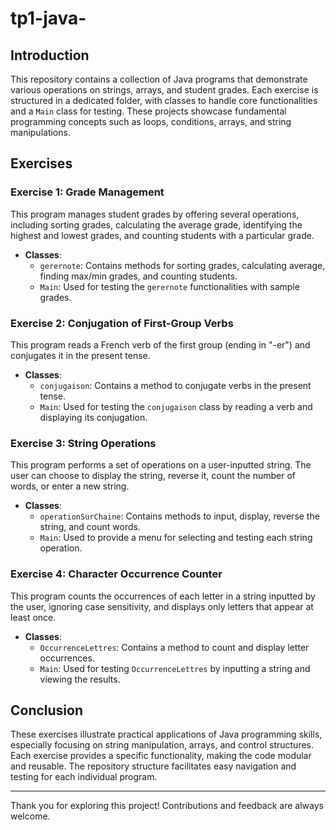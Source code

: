 # tp1-java-

## Introduction
This repository contains a collection of Java programs that demonstrate various operations on strings, arrays, and student grades. Each exercise is structured in a dedicated folder, with classes to handle core functionalities and a `Main` class for testing. These projects showcase fundamental programming concepts such as loops, conditions, arrays, and string manipulations.

## Exercises

### Exercise 1:  Grade Management
This program manages student grades by offering several operations, including sorting grades, calculating the average grade, identifying the highest and lowest grades, and counting students with a particular grade.

- **Classes**:
  - `gerernote`: Contains methods for sorting grades, calculating average, finding max/min grades, and counting students.
  - `Main`: Used for testing the `gerernote` functionalities with sample grades.

### Exercise 2: Conjugation of First-Group Verbs
This program reads a French verb of the first group (ending in "-er") and conjugates it in the present tense.

- **Classes**:
  - `conjugaison`: Contains a method to conjugate verbs in the present tense.
  - `Main`: Used for testing the `conjugaison` class by reading a verb and displaying its conjugation.

### Exercise 3: String Operations
This program performs a set of operations on a user-inputted string. The user can choose to display the string, reverse it, count the number of words, or enter a new string.

- **Classes**:
  - `operationSurChaine`: Contains methods to input, display, reverse the string, and count words.
  - `Main`: Used to provide a menu for selecting and testing each string operation.

### Exercise 4: Character Occurrence Counter
This program counts the occurrences of each letter in a string inputted by the user, ignoring case sensitivity, and displays only letters that appear at least once.

- **Classes**:
  - `OccurrenceLettres`: Contains a method to count and display letter occurrences.
  - `Main`: Used for testing `OccurrenceLettres` by inputting a string and viewing the results.

## Conclusion
These exercises illustrate practical applications of Java programming skills, especially focusing on string manipulation, arrays, and control structures. Each exercise provides a specific functionality, making the code modular and reusable. The repository structure facilitates easy navigation and testing for each individual program.

---

Thank you for exploring this project! Contributions and feedback are always welcome.
